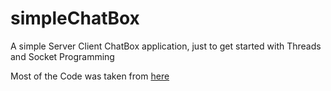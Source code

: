# simpleChatBox
A simple Server Client ChatBox application, just to get started with Threads and Socket Programming

Most of the Code was taken from [here](https://cs.lmu.edu/~ray/notes/javanetexamples/)
